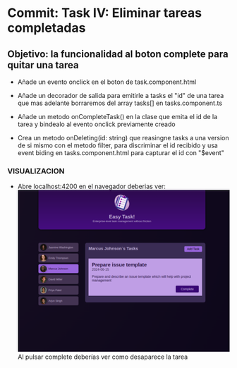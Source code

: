 # **Commit: Task IV: Eliminar tareas completadas**

## Objetivo: la funcionalidad al boton complete para quitar una tarea

- Añade un evento onclick en el boton de task.component.html

- Añade un decorador de salida para emitirle a tasks el "id" de una tarea que
  mas adelante borraremos del array tasks[] en tasks.component.ts

- Añade un metodo onCompleteTask() en la clase que emita el id de la tarea
  y bindealo al evento onclick previamente creado

- Crea un metodo onDeleting(id: string) que reasingne tasks a una version de si mismo
  con el metodo filter, para discriminar el id recibido y usa event biding en
  tasks.component.html para capturar el id con "$event"

### VISUALIZACION

- Abre localhost:4200 en el navegador deberias ver:
  ![complete boton](./htmlOutput.png)
  Al pulsar complete deberías ver como desaparece la tarea
